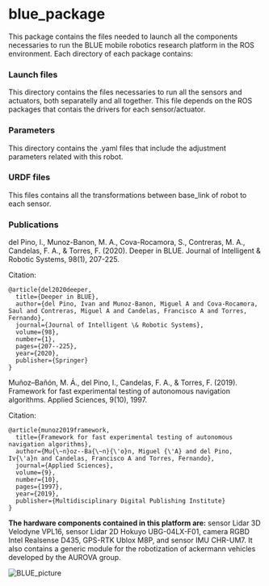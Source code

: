 # blue_package
This package contains the files needed to launch all the components necessaries to run the BLUE mobile robotics research platform in the ROS environment. Each directory of each package contains:

### Launch files
This directory contains the files necessaries to run all the sensors and actuators, both separatelly and all together. This file depends on the ROS packages that contais the drivers for each sensor/actuator.

### Parameters
This directory contains the .yaml files that include the adjustment parameters related with this robot.

### URDF files
This files contains all the transformations between base_link of robot to each sensor.

### Publications
del Pino, I., Munoz-Banon, M. A., Cova-Rocamora, S., Contreras, M. A., Candelas, F. A., & Torres, F. (2020). Deeper in BLUE. Journal of Intelligent & Robotic Systems, 98(1), 207-225.

Citation:
``` 
@article{del2020deeper,
  title={Deeper in BLUE},
  author={del Pino, Ivan and Munoz-Banon, Miguel A and Cova-Rocamora, Saul and Contreras, Miguel A and Candelas, Francisco A and Torres, Fernando},
  journal={Journal of Intelligent \& Robotic Systems},
  volume={98},
  number={1},
  pages={207--225},
  year={2020},
  publisher={Springer}
}
``` 

Muñoz–Bañón, M. Á., del Pino, I., Candelas, F. A., & Torres, F. (2019). Framework for fast experimental testing of autonomous navigation algorithms. Applied Sciences, 9(10), 1997.

Citation:
``` 
@article{munoz2019framework,
  title={Framework for fast experimental testing of autonomous navigation algorithms},
  author={Mu{\~n}oz--Ba{\~n}{\'o}n, Miguel {\'A} and del Pino, Iv{\'a}n and Candelas, Francisco A and Torres, Fernando},
  journal={Applied Sciences},
  volume={9},
  number={10},
  pages={1997},
  year={2019},
  publisher={Multidisciplinary Digital Publishing Institute}
}
``` 

**The hardware components contained in this platform are:** sensor Lidar 3D Velodyne  VPL16, sensor Lidar 2D Hokuyo UBG-04LX-F01, camera  RGBD Intel Realsense D435, GPS-RTK Ublox M8P, and sensor IMU CHR-UM7. It also contains a generic module for the robotization of ackermann vehicles developed by the AUROVA group.

![BLUE_picture](/images/blue.jpg)
